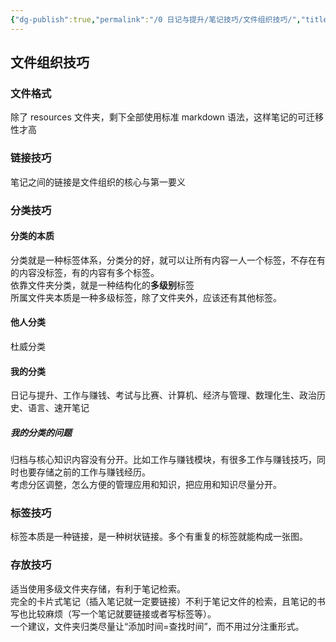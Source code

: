 ```yaml
---
{"dg-publish":true,"permalink":"/0 日记与提升/笔记技巧/文件组织技巧/","title":"文件组织技巧"}
---
```



## 文件组织技巧
### 文件格式
除了 resources 文件夹，剩下全部使用标准 markdown 语法，这样笔记的可迁移性才高
### 链接技巧
笔记之间的链接是文件组织的核心与第一要义
### 分类技巧
#### 分类的本质
分类就是一种标签体系，分类分的好，就可以让所有内容一人一个标签，不存在有的内容没标签，有的内容有多个标签。  
依靠文件夹分类，就是一种结构化的**多级别**标签  
所属文件夹本质是一种多级标签，除了文件夹外，应该还有其他标签。
#### 他人分类
杜威分类
#### 我的分类
日记与提升、工作与赚钱、考试与比赛、计算机、经济与管理、数理化生、政治历史、语言、速开笔记
##### 我的分类的问题
归档与核心知识内容没有分开。比如工作与赚钱模块，有很多工作与赚钱技巧，同时也要存储之前的工作与赚钱经历。  
考虑分区调整，怎么方便的管理应用和知识，把应用和知识尽量分开。
### 标签技巧
标签本质是一种链接，是一种树状链接。多个有重复的标签就能构成一张图。
### 存放技巧
适当使用多级文件夹存储，有利于笔记检索。  
完全的卡片式笔记（插入笔记就一定要链接）不利于笔记文件的检索，且笔记的书写也比较麻烦（写一个笔记就要链接或者写标签等）。  
一个建议，文件夹归类尽量让“添加时间=查找时间”，而不用过分注重形式。
